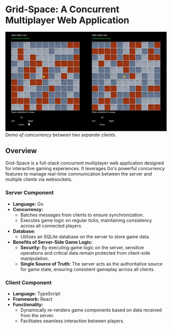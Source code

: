 # Grid-Space: A Concurrent Multiplayer Web Application

<img src="gridGifSmall.gif" />
<em>Demo of concurrency between two separate clients.</em>

## Overview
Grid-Space is a full-stack concurrent multiplayer web application designed for interactive gaming experiences. It leverages Go's powerful concurrency features to manage real-time communication between the server and multiple clients via websockets.

### Server Component
- **Language:** Go
- **Concurrency:**
    - Batches messages from clients to ensure synchronization.
    - Executes game logic on regular ticks, maintaining consistency across all connected players.
- **Database:**
    - Utilizes an SQLite database on the server to store game data.
- **Benefits of Server-Side Game Logic:**
    - **Security:** By executing game logic on the server, sensitive operations and critical data remain protected from client-side manipulation.
    - **Single Source of Truth:** The server acts as the authoritative source for game state, ensuring consistent gameplay across all clients.

### Client Component
- **Language:** TypeScript
- **Framework:** React
- **Functionality:**
    - Dynamically re-renders game components based on data received from the server.
    - Facilitates seamless interaction between players.
